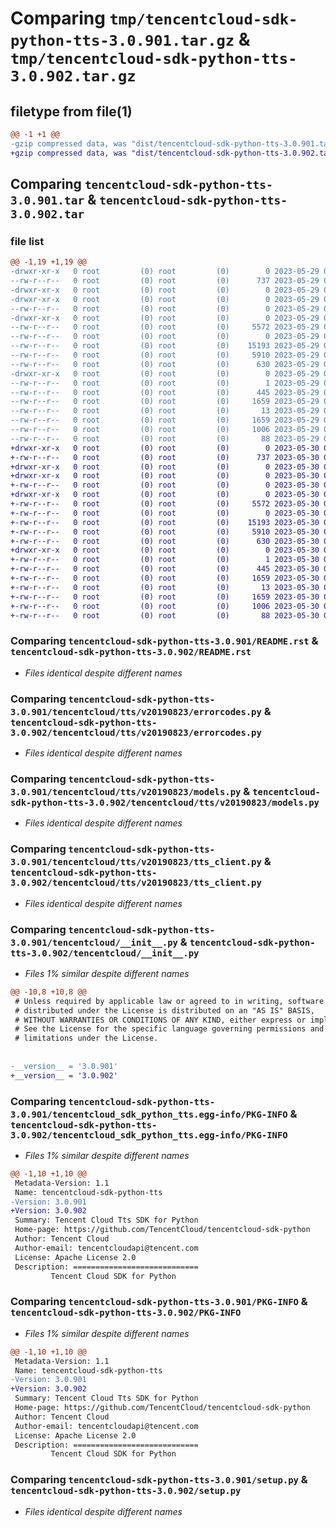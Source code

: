# Comparing `tmp/tencentcloud-sdk-python-tts-3.0.901.tar.gz` & `tmp/tencentcloud-sdk-python-tts-3.0.902.tar.gz`

## filetype from file(1)

```diff
@@ -1 +1 @@
-gzip compressed data, was "dist/tencentcloud-sdk-python-tts-3.0.901.tar", last modified: Mon May 29 02:40:40 2023, max compression
+gzip compressed data, was "dist/tencentcloud-sdk-python-tts-3.0.902.tar", last modified: Tue May 30 00:36:34 2023, max compression
```

## Comparing `tencentcloud-sdk-python-tts-3.0.901.tar` & `tencentcloud-sdk-python-tts-3.0.902.tar`

### file list

```diff
@@ -1,19 +1,19 @@
-drwxr-xr-x   0 root         (0) root         (0)        0 2023-05-29 02:40:40.000000 tencentcloud-sdk-python-tts-3.0.901/
--rw-r--r--   0 root         (0) root         (0)      737 2023-05-29 02:40:40.000000 tencentcloud-sdk-python-tts-3.0.901/README.rst
-drwxr-xr-x   0 root         (0) root         (0)        0 2023-05-29 02:40:40.000000 tencentcloud-sdk-python-tts-3.0.901/tencentcloud/
-drwxr-xr-x   0 root         (0) root         (0)        0 2023-05-29 02:40:40.000000 tencentcloud-sdk-python-tts-3.0.901/tencentcloud/tts/
--rw-r--r--   0 root         (0) root         (0)        0 2023-05-29 02:40:40.000000 tencentcloud-sdk-python-tts-3.0.901/tencentcloud/tts/__init__.py
-drwxr-xr-x   0 root         (0) root         (0)        0 2023-05-29 02:40:40.000000 tencentcloud-sdk-python-tts-3.0.901/tencentcloud/tts/v20190823/
--rw-r--r--   0 root         (0) root         (0)     5572 2023-05-29 02:40:40.000000 tencentcloud-sdk-python-tts-3.0.901/tencentcloud/tts/v20190823/errorcodes.py
--rw-r--r--   0 root         (0) root         (0)        0 2023-05-29 02:40:40.000000 tencentcloud-sdk-python-tts-3.0.901/tencentcloud/tts/v20190823/__init__.py
--rw-r--r--   0 root         (0) root         (0)    15193 2023-05-29 02:40:40.000000 tencentcloud-sdk-python-tts-3.0.901/tencentcloud/tts/v20190823/models.py
--rw-r--r--   0 root         (0) root         (0)     5910 2023-05-29 02:40:40.000000 tencentcloud-sdk-python-tts-3.0.901/tencentcloud/tts/v20190823/tts_client.py
--rw-r--r--   0 root         (0) root         (0)      630 2023-05-29 02:40:40.000000 tencentcloud-sdk-python-tts-3.0.901/tencentcloud/__init__.py
-drwxr-xr-x   0 root         (0) root         (0)        0 2023-05-29 02:40:40.000000 tencentcloud-sdk-python-tts-3.0.901/tencentcloud_sdk_python_tts.egg-info/
--rw-r--r--   0 root         (0) root         (0)        1 2023-05-29 02:40:40.000000 tencentcloud-sdk-python-tts-3.0.901/tencentcloud_sdk_python_tts.egg-info/dependency_links.txt
--rw-r--r--   0 root         (0) root         (0)      445 2023-05-29 02:40:40.000000 tencentcloud-sdk-python-tts-3.0.901/tencentcloud_sdk_python_tts.egg-info/SOURCES.txt
--rw-r--r--   0 root         (0) root         (0)     1659 2023-05-29 02:40:40.000000 tencentcloud-sdk-python-tts-3.0.901/tencentcloud_sdk_python_tts.egg-info/PKG-INFO
--rw-r--r--   0 root         (0) root         (0)       13 2023-05-29 02:40:40.000000 tencentcloud-sdk-python-tts-3.0.901/tencentcloud_sdk_python_tts.egg-info/top_level.txt
--rw-r--r--   0 root         (0) root         (0)     1659 2023-05-29 02:40:40.000000 tencentcloud-sdk-python-tts-3.0.901/PKG-INFO
--rw-r--r--   0 root         (0) root         (0)     1006 2023-05-29 02:40:40.000000 tencentcloud-sdk-python-tts-3.0.901/setup.py
--rw-r--r--   0 root         (0) root         (0)       88 2023-05-29 02:40:40.000000 tencentcloud-sdk-python-tts-3.0.901/setup.cfg
+drwxr-xr-x   0 root         (0) root         (0)        0 2023-05-30 00:36:34.000000 tencentcloud-sdk-python-tts-3.0.902/
+-rw-r--r--   0 root         (0) root         (0)      737 2023-05-30 00:36:34.000000 tencentcloud-sdk-python-tts-3.0.902/README.rst
+drwxr-xr-x   0 root         (0) root         (0)        0 2023-05-30 00:36:34.000000 tencentcloud-sdk-python-tts-3.0.902/tencentcloud/
+drwxr-xr-x   0 root         (0) root         (0)        0 2023-05-30 00:36:34.000000 tencentcloud-sdk-python-tts-3.0.902/tencentcloud/tts/
+-rw-r--r--   0 root         (0) root         (0)        0 2023-05-30 00:36:34.000000 tencentcloud-sdk-python-tts-3.0.902/tencentcloud/tts/__init__.py
+drwxr-xr-x   0 root         (0) root         (0)        0 2023-05-30 00:36:34.000000 tencentcloud-sdk-python-tts-3.0.902/tencentcloud/tts/v20190823/
+-rw-r--r--   0 root         (0) root         (0)     5572 2023-05-30 00:36:34.000000 tencentcloud-sdk-python-tts-3.0.902/tencentcloud/tts/v20190823/errorcodes.py
+-rw-r--r--   0 root         (0) root         (0)        0 2023-05-30 00:36:34.000000 tencentcloud-sdk-python-tts-3.0.902/tencentcloud/tts/v20190823/__init__.py
+-rw-r--r--   0 root         (0) root         (0)    15193 2023-05-30 00:36:34.000000 tencentcloud-sdk-python-tts-3.0.902/tencentcloud/tts/v20190823/models.py
+-rw-r--r--   0 root         (0) root         (0)     5910 2023-05-30 00:36:34.000000 tencentcloud-sdk-python-tts-3.0.902/tencentcloud/tts/v20190823/tts_client.py
+-rw-r--r--   0 root         (0) root         (0)      630 2023-05-30 00:36:34.000000 tencentcloud-sdk-python-tts-3.0.902/tencentcloud/__init__.py
+drwxr-xr-x   0 root         (0) root         (0)        0 2023-05-30 00:36:34.000000 tencentcloud-sdk-python-tts-3.0.902/tencentcloud_sdk_python_tts.egg-info/
+-rw-r--r--   0 root         (0) root         (0)        1 2023-05-30 00:36:34.000000 tencentcloud-sdk-python-tts-3.0.902/tencentcloud_sdk_python_tts.egg-info/dependency_links.txt
+-rw-r--r--   0 root         (0) root         (0)      445 2023-05-30 00:36:34.000000 tencentcloud-sdk-python-tts-3.0.902/tencentcloud_sdk_python_tts.egg-info/SOURCES.txt
+-rw-r--r--   0 root         (0) root         (0)     1659 2023-05-30 00:36:34.000000 tencentcloud-sdk-python-tts-3.0.902/tencentcloud_sdk_python_tts.egg-info/PKG-INFO
+-rw-r--r--   0 root         (0) root         (0)       13 2023-05-30 00:36:34.000000 tencentcloud-sdk-python-tts-3.0.902/tencentcloud_sdk_python_tts.egg-info/top_level.txt
+-rw-r--r--   0 root         (0) root         (0)     1659 2023-05-30 00:36:34.000000 tencentcloud-sdk-python-tts-3.0.902/PKG-INFO
+-rw-r--r--   0 root         (0) root         (0)     1006 2023-05-30 00:36:34.000000 tencentcloud-sdk-python-tts-3.0.902/setup.py
+-rw-r--r--   0 root         (0) root         (0)       88 2023-05-30 00:36:34.000000 tencentcloud-sdk-python-tts-3.0.902/setup.cfg
```

### Comparing `tencentcloud-sdk-python-tts-3.0.901/README.rst` & `tencentcloud-sdk-python-tts-3.0.902/README.rst`

 * *Files identical despite different names*

### Comparing `tencentcloud-sdk-python-tts-3.0.901/tencentcloud/tts/v20190823/errorcodes.py` & `tencentcloud-sdk-python-tts-3.0.902/tencentcloud/tts/v20190823/errorcodes.py`

 * *Files identical despite different names*

### Comparing `tencentcloud-sdk-python-tts-3.0.901/tencentcloud/tts/v20190823/models.py` & `tencentcloud-sdk-python-tts-3.0.902/tencentcloud/tts/v20190823/models.py`

 * *Files identical despite different names*

### Comparing `tencentcloud-sdk-python-tts-3.0.901/tencentcloud/tts/v20190823/tts_client.py` & `tencentcloud-sdk-python-tts-3.0.902/tencentcloud/tts/v20190823/tts_client.py`

 * *Files identical despite different names*

### Comparing `tencentcloud-sdk-python-tts-3.0.901/tencentcloud/__init__.py` & `tencentcloud-sdk-python-tts-3.0.902/tencentcloud/__init__.py`

 * *Files 1% similar despite different names*

```diff
@@ -10,8 +10,8 @@
 # Unless required by applicable law or agreed to in writing, software
 # distributed under the License is distributed on an "AS IS" BASIS,
 # WITHOUT WARRANTIES OR CONDITIONS OF ANY KIND, either express or implied.
 # See the License for the specific language governing permissions and
 # limitations under the License.
 
 
-__version__ = '3.0.901'
+__version__ = '3.0.902'
```

### Comparing `tencentcloud-sdk-python-tts-3.0.901/tencentcloud_sdk_python_tts.egg-info/PKG-INFO` & `tencentcloud-sdk-python-tts-3.0.902/tencentcloud_sdk_python_tts.egg-info/PKG-INFO`

 * *Files 1% similar despite different names*

```diff
@@ -1,10 +1,10 @@
 Metadata-Version: 1.1
 Name: tencentcloud-sdk-python-tts
-Version: 3.0.901
+Version: 3.0.902
 Summary: Tencent Cloud Tts SDK for Python
 Home-page: https://github.com/TencentCloud/tencentcloud-sdk-python
 Author: Tencent Cloud
 Author-email: tencentcloudapi@tencent.com
 License: Apache License 2.0
 Description: ============================
         Tencent Cloud SDK for Python
```

### Comparing `tencentcloud-sdk-python-tts-3.0.901/PKG-INFO` & `tencentcloud-sdk-python-tts-3.0.902/PKG-INFO`

 * *Files 1% similar despite different names*

```diff
@@ -1,10 +1,10 @@
 Metadata-Version: 1.1
 Name: tencentcloud-sdk-python-tts
-Version: 3.0.901
+Version: 3.0.902
 Summary: Tencent Cloud Tts SDK for Python
 Home-page: https://github.com/TencentCloud/tencentcloud-sdk-python
 Author: Tencent Cloud
 Author-email: tencentcloudapi@tencent.com
 License: Apache License 2.0
 Description: ============================
         Tencent Cloud SDK for Python
```

### Comparing `tencentcloud-sdk-python-tts-3.0.901/setup.py` & `tencentcloud-sdk-python-tts-3.0.902/setup.py`

 * *Files identical despite different names*

